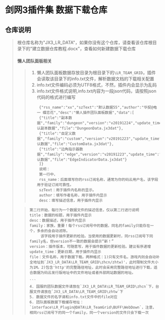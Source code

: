 # 剑网3插件集 数据下载仓库


## 仓库说明
> 根仓库名称为"JX3_LR_DATA"，如果你没有这个仓库，请查看该仓库根目录下的"建立数据仓库教程.docx"，查看如何新建数据下载仓库
> #### 懒人团队面板相关
> > 1. 懒人团队面板数据存放目录为根目录下的`\LR_TEAM_GRID`，插件会读取该目录下的info.txt文件，解析数据文档的下载相关配置  
> > 2. info.txt文件编码必须为UTF8格式，不然，插件内会显示为乱码
> > 3. info.txt文件格式说明,info.txt内容为一段json代码，请按照json代码的格式进行编写
> >    ```
> >     {"rss_name":"xx","szText":"默认数据55","author":"华契@电一 蝶恋花","desc":"懒人插件团队面板数据","data":[
> >     {"title":"副本数据","family":"dungeon","version":"v20191224","update_time":"20191224","desc":"默认副本数据","file":"DungeonData.jx3dat"},
> >     {"title":"自定义数据","family":"custom","version":"v20191223","update_time":"20191223","desc":"默认数据","file":"CustomData.jx3dat"},
> >     {"title":"边角指示器数据","family":"edge","version":"v20191223","update_time":"20191223","desc":"默认数据","file":"EdgeIndicatorData.jx3dat"}
> >     ]} 
> >     说明：
> >     第一行中，
> >     rss_name：后面填写你的rss订阅名称，通常为你的码云用户名，该字段用于验证订阅可靠性。
> >     szText：用于插件内名称的显示。
> >     author：填写作者名称，用于插件内显示
> >     desc：填写描述信息，用于插件内显示
>
> >     第二行开始，每行为一个数据文件的描述信息，仅以第二行进行说明
> >     title：数据的标题，用于插件内显示
> >     desc：数据描述，用于插件内显示
> >     family：家族，重要！每个rss订阅号中的数据，同名的family只能存在一个，多余的会自动滤除。
> >          该字段用于插件更新的检验。当使用的数据更新时，同rss订阅号下同family名，但version不一致的数据会提示“新！”
> >     version：插件版本，可随意写，用于插件数据的更新检验。建议有序递增
> >     update_time：更新日期，用于插件内显示
> >     file：文件名称，用于数据下载。两种格式：1)只有文件名，游戏内则会自动补全地址到`JX3_LR_DATA\LR_TEAM_GRID\zhcn/zhtw)'，此时限制文件大小为1M。2)包含'http'的完整路径地址，此时会采用完整路径地址进行下载，适合数据为码云发行版地址中的文件地址或者外部网站数据的地址。
> >
> >     ```
> >     4. 国服的团队数据文件请放在`JX3_LR_DATA\LR_TEAM_GRID\zhcn`下，台服文件请放在`JX3_LR_DATA\LR_TEAM_GRID\zhtw`下
> >     5. 数据文件的名字请和info.txt文件中的file对应
> >     6. 团队面板数据下载缓存地址：`interface\LR_Plugin@DATA\LR_TeamGrid\BUFF\WebDown`，注意，相同rss订阅号下的同一个family，同一个version的文件只会下载一次

